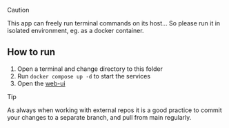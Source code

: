 
> [!CAUTION]
> This app can freely run terminal commands on its host... So please run it in isolated environment, eg. as a docker container.

## How to run
1. Open a terminal and change directory to this folder
2. Run `docker compose up -d` to start the services
3. Open the [web-ui](http://localhost:9080)

> [!TIP]
> As always when working with external repos it is a good practice to commit your changes to a separate branch, and pull from main regularly.